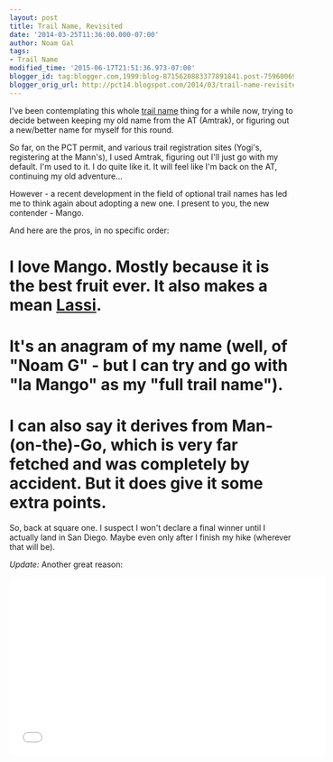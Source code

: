 ```yaml
---
layout: post
title: Trail Name, Revisited
date: '2014-03-25T11:36:00.000-07:00'
author: Noam Gal
tags:
- Trail Name
modified_time: '2015-06-17T21:51:36.973-07:00'
blogger_id: tag:blogger.com,1999:blog-8715620883377891841.post-7596006904250351321
blogger_orig_url: http://pct14.blogspot.com/2014/03/trail-name-revisited.html
---
```


I've been contemplating this whole [trail name](http://pct14.blogspot.com/2014/01/trail-name-cunundrum.html) thing for a while now, trying to decide between keeping my old name from the AT (Amtrak), or figuring out a new/better name for myself for this round.

So far, on the PCT permit, and various trail registration sites (Yogi's, registering at the Mann's), I used Amtrak, figuring out I'll just go with my default. I'm used to it. I do quite like it. It will feel like I'm back on the AT, continuing my old adventure...

However - a recent development in the field of optional trail names has led me to think again about adopting a new one. I present to you, the new contender - Mango.

And here are the pros, in no specific order:
# I love Mango. Mostly because it is the best fruit ever. It also makes a mean [Lassi](http://en.wikipedia.org/wiki/Lassi).
# It's an anagram of my name (well, of "Noam G" - but I can try and go with "la Mango" as my "full trail name").
# I can also say it derives from Man-(on-the)-Go, which is very far fetched and was completely by accident. But it does give it some extra points.

So, back at square one. I suspect I won't declare a final winner until I actually land in San Diego. Maybe even only after I finish my hike (wherever that will be).

_Update:_
Another great reason:
<iframe allowfullscreen="" frameborder="0" height="315" src="//www.youtube.com/embed/LTiGC7WPacw?list=PLcwsDEfiUSgvDXIxFVxYSIWhcy6tTOR55#t=498" width="560"></iframe>
